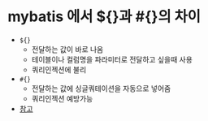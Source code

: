 # mybatis 에서 ${}과 #{}의 차이

- `${}`
  - 전달하는 값이 바로 나옴
  - 테이블이나 컬럼명을 파라미터로 전달하고 싶을때 사용
  - 쿼리인젝션에 불리
- `#{}`
  - 전달하는 값에 싱글쿼테이션을 자동으로 넣어줌
  - 쿼리인젝션 예방가능
- [참고](https://logical-code.tistory.com/25)